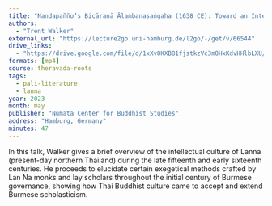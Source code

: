 ```yaml
---
title: "Nandapañño’s Bicāraṇā Ālambanasaṅgaha (1638 CE): Toward an Intellectual History of Northern Thai Exegesis"
authors:
  - "Trent Walker"
external_url: "https://lecture2go.uni-hamburg.de/l2go/-/get/v/66544"
drive_links:
  - "https://drive.google.com/file/d/1xXv8KXB81fjstkzVc3m8HxKdvHHlbLXU/view?usp=sharing"
formats: [mp4]
course: theravada-roots
tags:
  - pali-literature
  - lanna
year: 2023
month: may
publisher: "Numata Center for Buddhist Studies"
address: "Hamburg, Germany"
minutes: 47
---
```


In this talk, Walker gives a brief overview of the intellectual culture of Lanna (present-day northern Thailand) during the late fifteenth and early sixteenth centuries. He proceeds to elucidate certain exegetical methods crafted by Lan Na monks and lay scholars throughout the initial century of Burmese governance, showing how Thai Buddhist culture came to accept and extend Burmese scholasticism.
